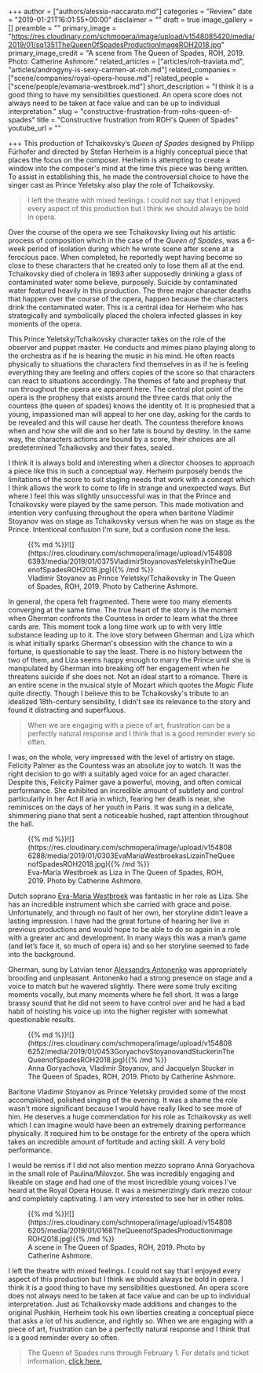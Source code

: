 +++
author = ["authors/alessia-naccarato.md"]
categories = "Review"
date = "2019-01-21T16:01:55+00:00"
disclaimer = ""
draft = true
image_gallery = []
preamble = ""
primary_image = "https://res.cloudinary.com/schmopera/image/upload/v1548085420/media/2019/01/sq1351TheQueenOfSpadesProductionImageROH2018.jpg"
primary_image_credit = "A scene from The Queen of Spades, ROH, 2019. Photo: Catherine Ashmore."
related_articles = ["articles/roh-traviata.md", "articles/androgyny-is-sexy-carmen-at-roh.md"]
related_companies = ["scene/companies/royal-opera-house.md"]
related_people = ["scene/people/evamaria-westbroek.md"]
short_description = "I think it is a good thing to have my sensibilities questioned. An opera score does not always need to be taken at face value and can be up to individual interpretation."
slug = "constructive-frustration-from-rohs-queen-of-spades"
title = "Constructive frustration from ROH's Queen of Spades"
youtube_url = ""

+++
This production of Tchaikovsky’s _Queen of Spades_ designed by Philipp Fürhofer and directed by Stefan Herheim is a highly conceptual piece that places the focus on the composer. Herheim is attempting to create a window into the composer's mind at the time this piece was being written. To assist in establishing this, he made the controversial choice to have the singer cast as Prince Yeletsky also play the role of Tchaikovsky.

>I left the theatre with mixed feelings. I could not say that I enjoyed every aspect of this production but I think we should always be bold in opera. 

Over the course of the opera we see Tchaikovsky living out his artistic process of composition which in the case of the _Queen of Spades_, was a 6-week period of isolation during which he wrote scene after scene at a ferocious pace. When completed, he reportedly wept having become so close to these characters that he created only to lose them all at the end. Tchaikovsky died of cholera in 1893 after supposedly drinking a glass of contaminated water some believe, purposely. Suicide by contaminated water featured heavily in this production. The three major character deaths that happen over the course of the opera, happen because the characters drink the contaminated water. This is a central idea for Herheim who has strategically and symbolically placed the cholera infected glasses in key moments of the opera.

This Prince Yeletsky/Tchaikovsky character takes on the role of the observer and puppet master. He conducts and mimes piano playing along to the orchestra as if he is hearing the music in his mind. He often reacts physically to situations the characters find themselves in as if he is feeling everything they are feeling and offers copies of the score so that characters can react to situations accordingly. The themes of fate and prophesy that run throughout the opera are apparent here. The central plot point of the opera is the prophesy that exists around the three cards that only the countess (the queen of spades) knows the identity of. It is prophesied that a young, impassioned man will appeal to her one day, asking for the cards to be revealed and this will cause her death. The countess therefore knows when and how she will die and so her fate is bound by destiny. In the same way, the characters actions are bound by a score, their choices are all predetermined Tchaikovsky and their fates, sealed.

I think it is always bold and interesting when a director chooses to approach a piece like this in such a conceptual way. Herheim purposely bends the limitations of the score to suit staging needs that work with a concept which I think allows the work to come to life in strange and unexpected ways. But where I feel this was slightly unsuccessful was in that the Prince and Tchaikovsky were played by the same person. This made motivation and intention very confusing throughout the opera when baritone Vladimir Stoyanov was on stage as Tchaikovsky versus when he was on stage as the Prince. Intentional confusion I'm sure, but a confusion none the less.

<figure data-type="image">{{% md %}}![](https://res.cloudinary.com/schmopera/image/upload/v1548086393/media/2019/01/0375VladimirStoyanovasYeletskyinTheQueenofSpadesROH2018.jpg){{% /md %}}

<figcaption>Vladimir Stoyanov as Prince Yeletsky/Tchaikovsky in The Queen of Spades, ROH, 2019. Photo by Catherine Ashmore.</figcaption>

</figure>

In general, the opera felt fragmented. There were too many elements converging at the same time. The true heart of the story is the moment when Gherman confronts the Countess in order to learn what the three cards are. This moment took a long time work up to with very little substance leading up to it. The love story between Gherman and Liza which is what initially sparks Gherman's obsession with the chance to win a fortune, is questionable to say the least. There is no history between the two of them, and Liza seems happy enough to marry the Prince until she is manipulated by Gherman into breaking off her engagement when he threatens suicide if she does not. Not an ideal start to a romance. There is an entire scene in the musical style of Mozart which quotes the _Magic Flute_ quite directly. Though I believe this to be Tchaikovsky's tribute to an idealized 18th-century sensibility, I didn't see its relevance to the story and found it distracting and superfluous.

>When we are engaging with a piece of art, frustration can be a perfectly natural response and I think that is a good reminder every so often.

I was, on the whole, very impressed with the level of artistry on stage. Felicity Palmer as the Countess was an absolute joy to watch. It was the right decision to go with a suitably aged voice for an aged character. Despite this, Felicity Palmer gave a powerful, moving, and often comical performance. She exhibited an incredible amount of subtlety and control particularly in her Act II aria in which, fearing her death is near, she reminisces on the days of her youth in Paris. It was sung in a delicate, shimmering piano that sent a noticeable hushed, rapt attention throughout the hall.

<figure data-type="image">{{% md %}}![](https://res.cloudinary.com/schmopera/image/upload/v1548086288/media/2019/01/0303EvaMariaWestbroekasLizainTheQueenofSpadesROH2018.jpg){{% /md %}}

<figcaption>Eva-Maria Westbroek as Liza in The Queen of Spades, ROH, 2019. Photo by Catherine Ashmore.</figcaption>

</figure>

Dutch soprano [Eva-Maria Westbroek](/talking-with-singers-eva-maria-westbroek/) was fantastic in her role as Liza. She has an incredible instrument which she carried with grace and poise. Unfortunately, and through no fault of her own, her storyline didn’t leave a lasting impression. I have had the great fortune of hearing her live in previous productions and would hope to be able to do so again in a role with a greater arc and development. In many ways this was a man’s game (and let’s face it, so much of opera is) and so her storyline seemed to fade into the background.

Gherman, sung by Latvian tenor [Alexsandrs Antonenko](/scene/people/alexandrs-antonenko/) was appropriately brooding and unpleasant. Antonenko had a strong presence on stage and a voice to match but he wavered slightly. There were some truly exciting moments vocally, but many moments where he fell short. It was a large brassy sound that he did not seem to have control over and he had a bad habit of hoisting his voice up into the higher register with somewhat questionable results.

<figure data-type="image">{{% md %}}![](https://res.cloudinary.com/schmopera/image/upload/v1548086252/media/2019/01/0453GoryachovStoyanovandStuckerinTheQueenofSpadesROH2018.jpg){{% /md %}}

<figcaption>Anna Goryachova, Vladimir Stoyanov, and Jacquelyn Stucker in The Queen of Spades, ROH, 2019. Photo by Catherine Ashmore.</figcaption>

</figure>

Baritone Vladimir Stoyanov as Prince Yeletsky provided some of the most accomplished, polished singing of the evening. It was a shame the role wasn't more significant because I would have really liked to see more of him. He deserves a huge commendation for his role as Tchaikovsky as well which I can imagine would have been an extremely draining performance physically. It required him to be onstage for the entirety of the opera which takes an incredible amount of fortitude and acting skill. A very bold performance.

I would be remiss if I did not also mention mezzo soprano Anna Goryachova in the small role of Paulina/Milovzor. She was incredibly engaging and likeable on stage and had one of the most incredible young voices I've heard at the Royal Opera House. It was a mesmerizingly dark mezzo colour and completely captivating. I am very interested to see her in other roles.

<figure data-type="image">{{% md %}}![](https://res.cloudinary.com/schmopera/image/upload/v1548086205/media/2019/01/0168TheQueenofSpadesProductionimageROH2018.jpg){{% /md %}}

<figcaption>A scene in The Queen of Spades, ROH, 2019. Photo by Catherine Ashmore.</figcaption>

</figure>

I left the theatre with mixed feelings. I could not say that I enjoyed every aspect of this production but I think we should always be bold in opera. I think it is a good thing to have my sensibilities questioned. An opera score does not always need to be taken at face value and can be up to individual interpretation. Just as Tchaikovsky made additions and changes to the original Pushkin, Herheim took his own liberties creating a conceptual piece that asks a lot of his audience, and rightly so. When we are engaging with a piece of art, frustration can be a perfectly natural response and I think that is a good reminder every so often.

>The Queen of Spades runs through February 1. For details and ticket information, [click here.](https://www.roh.org.uk/productions/the-queen-of-spades-by-stefan-herheim)